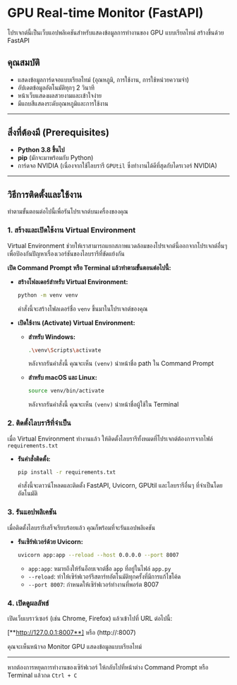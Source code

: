 # GPU Real-time Monitor (FastAPI)

โปรเจกต์นี้เป็นเว็บแอปพลิเคชันสำหรับแสดงข้อมูลการทำงานของ GPU แบบเรียลไทม์ สร้างขึ้นด้วย FastAPI

## คุณสมบัติ
- แสดงข้อมูลการ์ดจอแบบเรียลไทม์ (อุณหภูมิ, การใช้งาน, การใช้หน่วยความจำ)
- อัปเดตข้อมูลอัตโนมัติทุกๆ 2 วินาที
- หน้าเว็บแสดงผลสวยงามและเข้าใจง่าย
- มีแถบสีแสดงระดับอุณหภูมิและการใช้งาน

---

## สิ่งที่ต้องมี (Prerequisites)
- **Python 3.8 ขึ้นไป**
- **pip** (มักจะมาพร้อมกับ Python)
- การ์ดจอ NVIDIA (เนื่องจากใช้ไลบรารี `GPUtil` ซึ่งทำงานได้ดีที่สุดกับไดรเวอร์ NVIDIA)

---

## วิธีการติดตั้งและใช้งาน

ทำตามขั้นตอนต่อไปนี้เพื่อรันโปรเจกต์บนเครื่องของคุณ

### 1. สร้างและเปิดใช้งาน Virtual Environment

Virtual Environment ช่วยให้เราสามารถแยกสภาพแวดล้อมของโปรเจกต์นี้ออกจากโปรเจกต์อื่นๆ เพื่อป้องกันปัญหาเรื่องเวอร์ชันของไลบรารีที่ขัดแย้งกัน

**เปิด Command Prompt หรือ Terminal แล้วทำตามขั้นตอนต่อไปนี้:**

- **สร้างโฟลเดอร์สำหรับ Virtual Environment:**
  ```bash
  python -m venv venv
  ```
  คำสั่งนี้จะสร้างโฟลเดอร์ชื่อ `venv` ขึ้นมาในโปรเจกต์ของคุณ

- **เปิดใช้งาน (Activate) Virtual Environment:**

  - **สำหรับ Windows:**
    ```bash
    .\venv\Scripts\activate
    ```
    หลังจากรันคำสั่งนี้ คุณจะเห็น `(venv)` นำหน้าชื่อ path ใน Command Prompt

  - **สำหรับ macOS และ Linux:**
    ```bash
    source venv/bin/activate
    ```
    หลังจากรันคำสั่งนี้ คุณจะเห็น `(venv)` นำหน้าชื่อผู้ใช้ใน Terminal

### 2. ติดตั้งไลบรารีที่จำเป็น

เมื่อ Virtual Environment ทำงานแล้ว ให้ติดตั้งไลบรารีทั้งหมดที่โปรเจกต์ต้องการจากไฟล์ `requirements.txt`

- **รันคำสั่งติดตั้ง:**
  ```bash
  pip install -r requirements.txt
  ```
  คำสั่งนี้จะดาวน์โหลดและติดตั้ง FastAPI, Uvicorn, GPUtil และไลบรารีอื่นๆ ที่จำเป็นโดยอัตโนมัติ

### 3. รันแอปพลิเคชัน

เมื่อติดตั้งไลบรารีเสร็จเรียบร้อยแล้ว คุณก็พร้อมที่จะรันแอปพลิเคชัน

- **รันเซิร์ฟเวอร์ด้วย Uvicorn:**
  ```bash
  uvicorn app:app --reload --host 0.0.0.0 --port 8007
  ```
  - `app:app`: หมายถึงให้รันอ็อบเจกต์ชื่อ `app` ที่อยู่ในไฟล์ `app.py`
  - `--reload`: ทำให้เซิร์ฟเวอร์รีสตาร์ทอัตโนมัติทุกครั้งที่มีการแก้ไขโค้ด
  - `--port 8007`: กำหนดให้เซิร์ฟเวอร์ทำงานที่พอร์ต 8007

### 4. เปิดดูผลลัพธ์

เปิดเว็บเบราว์เซอร์ (เช่น Chrome, Firefox) แล้วเข้าไปที่ URL ต่อไปนี้:

[**http://127.0.0.1:8007**] หรือ (http://<your ip address>:8007)

คุณจะเห็นหน้าจอ Monitor GPU แสดงข้อมูลแบบเรียลไทม์

---

หากต้องการหยุดการทำงานของเซิร์ฟเวอร์ ให้กลับไปที่หน้าต่าง Command Prompt หรือ Terminal แล้วกด `Ctrl + C`
